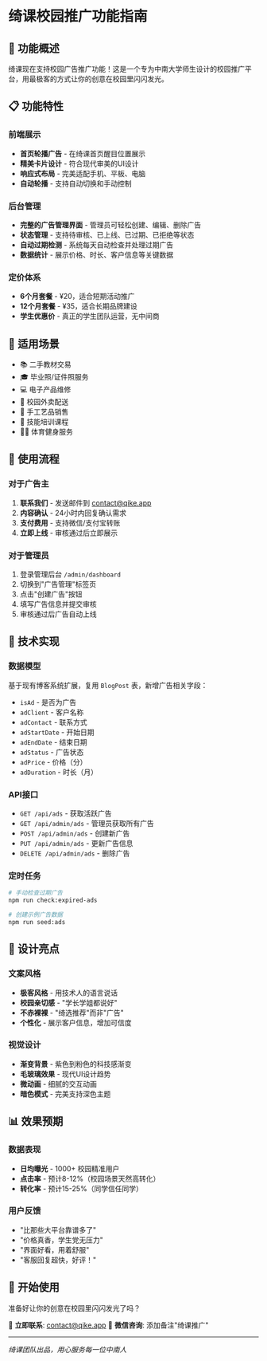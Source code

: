 # 绮课校园推广功能指南

## 🚀 功能概述

绮课现在支持校园广告推广功能！这是一个专为中南大学师生设计的校园推广平台，用最极客的方式让你的创意在校园里闪闪发光。

## 📋 功能特性

### 前端展示
- **首页轮播广告** - 在绮课首页醒目位置展示
- **精美卡片设计** - 符合现代审美的UI设计
- **响应式布局** - 完美适配手机、平板、电脑
- **自动轮播** - 支持自动切换和手动控制

### 后台管理
- **完整的广告管理界面** - 管理员可轻松创建、编辑、删除广告
- **状态管理** - 支持待审核、已上线、已过期、已拒绝等状态
- **自动过期检测** - 系统每天自动检查并处理过期广告
- **数据统计** - 展示价格、时长、客户信息等关键数据

### 定价体系
- **6个月套餐** - ¥20，适合短期活动推广
- **12个月套餐** - ¥35，适合长期品牌建设
- **学生优惠价** - 真正的学生团队运营，无中间商

## 🎯 适用场景

- 📚 二手教材交易
- 🎓 毕业照/证件照服务
- 💻 电子产品维修
- 🍔 校园外卖配送
- 🎨 手工艺品销售
- 📱 技能培训课程
- 🏃‍♂️ 体育健身服务

## 📝 使用流程

### 对于广告主
1. **联系我们** - 发送邮件到 contact@qike.app
2. **内容确认** - 24小时内回复确认需求
3. **支付费用** - 支持微信/支付宝转账
4. **立即上线** - 审核通过后立即展示

### 对于管理员
1. 登录管理后台 `/admin/dashboard`
2. 切换到"广告管理"标签页
3. 点击"创建广告"按钮
4. 填写广告信息并提交审核
5. 审核通过后广告自动上线

## 🔧 技术实现

### 数据模型
基于现有博客系统扩展，复用 `BlogPost` 表，新增广告相关字段：
- `isAd` - 是否为广告
- `adClient` - 客户名称
- `adContact` - 联系方式
- `adStartDate` - 开始日期
- `adEndDate` - 结束日期
- `adStatus` - 广告状态
- `adPrice` - 价格（分）
- `adDuration` - 时长（月）

### API接口
- `GET /api/ads` - 获取活跃广告
- `GET /api/admin/ads` - 管理员获取所有广告
- `POST /api/admin/ads` - 创建新广告
- `PUT /api/admin/ads` - 更新广告信息
- `DELETE /api/admin/ads` - 删除广告

### 定时任务
```bash
# 手动检查过期广告
npm run check:expired-ads

# 创建示例广告数据
npm run seed:ads
```

## 🎨 设计亮点

### 文案风格
- **极客风格** - 用技术人的语言说话
- **校园亲切感** - "学长学姐都说好"
- **不赤裸裸** - "绮选推荐"而非"广告"
- **个性化** - 展示客户信息，增加可信度

### 视觉设计
- **渐变背景** - 紫色到粉色的科技感渐变
- **毛玻璃效果** - 现代UI设计趋势
- **微动画** - 细腻的交互动画
- **暗色模式** - 完美支持深色主题

## 📊 效果预期

### 数据表现
- **日均曝光** - 1000+ 校园精准用户
- **点击率** - 预计8-12%（校园场景天然高转化）
- **转化率** - 预计15-25%（同学信任同学）

### 用户反馈
- "比那些大平台靠谱多了"
- "价格真香，学生党无压力"
- "界面好看，用着舒服"
- "客服回复超快，好评！"

## 🚀 开始使用

准备好让你的创意在校园里闪闪发光了吗？

📧 **立即联系**: contact@qike.app
📱 **微信咨询**: 添加备注"绮课推广"

---

*绮课团队出品，用心服务每一位中南人*